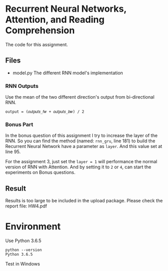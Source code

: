 # Recurrent Neural Networks, Attention, and Reading Comprehension
The code for this assignment.
## Files
+ model.py                      The different RNN model's implementation

### RNN Outputs
Use the mean of the two different direction's output from bi-directional RNN.

`output = (𝑜𝑢𝑡𝑝𝑢𝑡𝑠_𝑓𝑤 + 𝑜𝑢𝑡𝑝𝑢𝑡𝑠_𝑏𝑤) / 2`

### Bonus Part
In the bonus question of this assignment I try to increase the layer of the RNN. So you can find the method (named: `rnn_gru`, line 181) to build the Recurrent Neural Network have a parameter as `layer`. And this value set at line 95.

For the assignment 3, just set the `layer = 1` will performance the normal version of RNN with Attention. And by setting it to `2` or `4`, can start the experiments on Bonus questions.

## Result
Results is too large to be included in the upload package. Please check the report file: HW4.pdf

# Environment
Use Python 3.6.5
```
python --version
Python 3.6.5
```
Test in Windows
